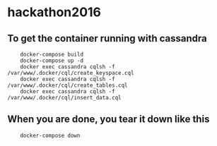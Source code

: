 # hackathon2016

## To get the container running with cassandra

        docker-compose build
        docker-compose up -d
        docker exec cassandra cqlsh -f /var/www/.docker/cql/create_keyspace.cql
        docker exec cassandra cqlsh -f /var/www/.docker/cql/create_tables.cql
        docker exec cassandra cqlsh -f /var/www/.docker/cql/insert_data.cql

## When you are done, you tear it down like this

        docker-compose down

